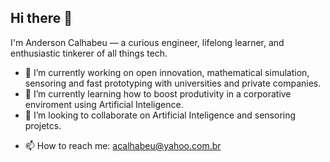 ## Hi there 👋
 I'm Anderson Calhabeu — a curious engineer, lifelong learner, and enthusiastic tinkerer of all things tech.
- 🔭 I’m currently working on open innovation, mathematical simulation, sensoring and fast prototyping with universities and private companies.
- 🌱 I’m currently learning how to boost produtivity in a corporative enviroment using Artificial Inteligence.
- 👯 I’m looking to collaborate on Artificial Inteligence and sensoring projetcs.
<!-- 🤔 I’m looking for help with 
- 💬 Ask me about ... -->
- 📫 How to reach me: acalhabeu@yahoo.com.br
<!-- 😄 Pronouns: 
- ⚡ Fun fact: ...-->
 
<!--
**andersoncalhabeu/andersoncalhabeu** is a ✨ _special_ ✨ repository because its `README.md` (this file) appears on your GitHub profile.

Here are some ideas to get you started:

- 🔭 I’m currently working on ...
- 🌱 I’m currently learning ...
- 👯 I’m looking to collaborate on ...
- 🤔 I’m looking for help with ...
- 💬 Ask me about ...
- 📫 How to reach me: ...
- 😄 Pronouns: ...
- ⚡ Fun fact: ...
-->

